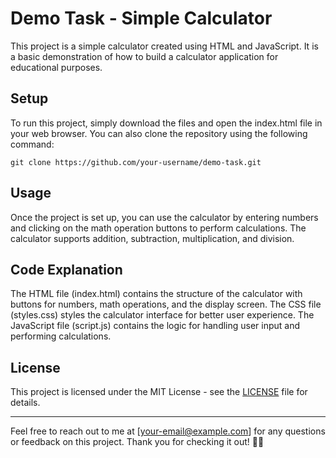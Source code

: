 # Demo Task - Simple Calculator

This project is a simple calculator created using HTML and JavaScript. It is a basic demonstration of how to build a calculator application for educational purposes.

## Setup

To run this project, simply download the files and open the index.html file in your web browser. You can also clone the repository using the following command:

```
git clone https://github.com/your-username/demo-task.git
```

## Usage

Once the project is set up, you can use the calculator by entering numbers and clicking on the math operation buttons to perform calculations. The calculator supports addition, subtraction, multiplication, and division.

## Code Explanation

The HTML file (index.html) contains the structure of the calculator with buttons for numbers, math operations, and the display screen. The CSS file (styles.css) styles the calculator interface for better user experience. The JavaScript file (script.js) contains the logic for handling user input and performing calculations.

## License

This project is licensed under the MIT License - see the [LICENSE](LICENSE) file for details.

---
Feel free to reach out to me at [your-email@example.com] for any questions or feedback on this project. Thank you for checking it out! 🚀🌟